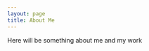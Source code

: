 ```yaml
---
layout: page
title: About Me
---
```


<p class="message">
 Here will be something about me and my work
</p>

